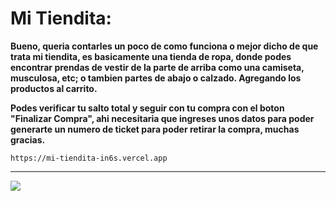 # Mi Tiendita:
**Bueno, queria contarles un poco de como funciona o mejor dicho de que trata mi tiendita, es basicamente una tienda de ropa, donde podes encontrar prendas de vestir de la parte de arriba como una camiseta, musculosa, etc; o tambien partes de abajo o calzado. Agregando los productos al carrito.**

**Podes verificar tu salto total y seguir con tu compra con el boton "Finalizar Compra", ahi necesitaria que ingreses unos datos para poder generarte un numero de ticket para poder retirar la compra, muchas gracias.** 


    https://mi-tiendita-in6s.vercel.app

---
![](https://encrypted-tbn0.gstatic.com/images?q=tbn:ANd9GcSNEwGNcWV05D-b9Y6None944W6oprG8rOry-3GsxKu2ukCeVt0whm8DUVLlLF0rDaS1xI&usqp=CAU)